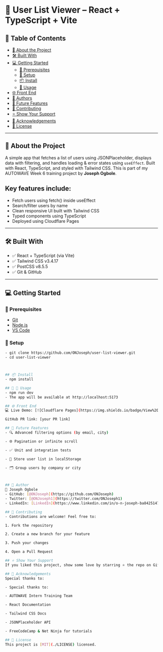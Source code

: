 # 👥 User List Viewer – React + TypeScript + Vite

## 📗 Table of Contents
- [📖 About the Project](#about-the-project)
- [🛠 Built With](#built-with)
- [💻 Getting Started](#getting-started)
  - [🧰 Prerequisites](#prerequisites)
  - [🔧 Setup](#setup)
  - [📦 Install](#install)
  - [🚀 Usage](#usage)
- [🌐 Front End](#front-end)
- [👥 Authors](#authors)
- [🔭 Future Features](#future-features)
- [🤝 Contributing](#contributing)
- [⭐️ Show Your Support](#️show-your-support)
- [🙏 Acknowledgements](#acknowledgements)
- [📝 License](#license)

---

## 📖 About the Project
A simple app that fetches a list of users using JSONPlaceholder, displays data with filtering, and handles loading & error states using `useEffect`. Built with React, TypeScript, and styled with Tailwind CSS. This is part of my AUTOWAVE Week 6 training project by **Joseph Ogbole**.

## Key features include:
- Fetch users using fetch() inside useEffect
- Search/filter users by name
- Clean responsive UI built with Tailwind CSS
- Typed components using TypeScript
- Deployed using Cloudflare Pages

---

## 🛠 Built With
- ✅ React + TypeScript (via Vite)
- ✅ Tailwind CSS v3.4.17
- ✅ PostCSS v8.5.5
- ✅ Git & GitHub

---

## 💻 Getting Started

### 🧰 Prerequisites
- [Git](https://git-scm.com/)
- [Node.js](https://nodejs.org/)
- [VS Code](https://code.visualstudio.com/)

### 🔧 Setup

```bash
- git clone https://github.com/ONJoseph/user-list-viewer.git
- cd user-list-viewer



## 📦 Install
- npm install

## 🚀 🏃 Usage
- npm run dev
- The app will be available at http://localhost:5173

## 🌐 Front End
💻 Live Demo: [![Cloudflare Pages](https://img.shields.io/badge/View%20Live%20Demo-blue?style=for-the-badge&logo=github)](https://task-tracker-473.pages.dev/)

GitHub PR link: [your PR link]

## 🔭 Future Features
- 🔍 Advanced filtering options (by email, city)

- 🌐 Pagination or infinite scroll

- ✅ Unit and integration tests

- 💾 Store user list in localStorage

- 🗂 Group users by company or city



## 👥 Author
👤 Joseph Ogbole
- GitHub: [@ONJoseph](https://github.com/ONJoseph)
- Twitter: [@ONJoseph1](https://twitter.com/ONJoseph1)
- LinkedIn: [LinkedIn](https://www.linkedin.com/in/o-n-joseph-ba8425147/)

## 🤝 Contributing
- Contributions are welcome! Feel free to:

1. Fork the repository

2. Create a new branch for your feature

3. Push your changes

4. Open a Pull Request

## ⭐️ Show Your Support
If you liked this project, show some love by starring ⭐️ the repo on GitHub!

## 🙏 Acknowledgements
Special thanks to:

- Special thanks to:

- AUTOWAVE Intern Training Team

- React Documentation

- Tailwind CSS Docs

- JSONPlaceholder API

- FreeCodeCamp & Net Ninja for tutorials

## 📝 License
This project is [MIT](./LICENSE) licensed.

